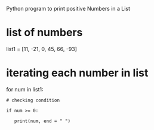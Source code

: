 Python program to print positive Numbers in a List 

  
# list of numbers 

list1 = [11, -21, 0, 45, 66, -93] 

  
# iterating each number in list 

for num in list1: 

      

    # checking condition 

    if num >= 0: 

       print(num, end = " ") 
